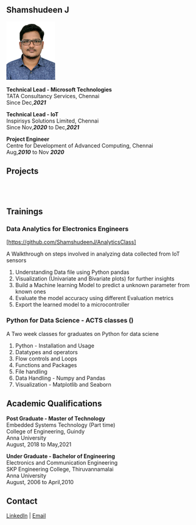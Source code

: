 ## Shamshudeen J

<img src="sham_profile_7.JPG" width="128"/>

**Technical Lead - Microsoft Technologies** <br>
TATA Consultancy Services, Chennai <br>
Since Dec,***2021*** 

**Technical Lead - IoT** <br>
Inspirisys Solutions Limited, Chennai <br>
Since Nov,***2020*** to Dec,***2021***

**Project Engineer** <br>
Centre for Development of Advanced Computing, Chennai <br>
Aug,***2010*** to Nov ***2020***

## Projects

<br>
<br>



## Trainings
### Data Analytics for Electronics Engineers
[https://github.com/ShamshudeenJ/AnalyticsClass]

A Walkthrough on steps involved in analyzing data collected from IoT sensors
1. Understanding Data file using Python pandas
2. Visualization (Univariate and Bivariate plots) for further insights
3. Build a Machine learning Model to predict a unknown parameter from known ones
4. Evaluate the model accuracy using different Evaluation metrics
5. Export the learned model to a microcontroller

### Python for Data Science - ACTS classes ()
A Two week classes for graduates on Python for data sciene
1. Python - Installation and Usage
2. Datatypes and operators
3. Flow controls and Loops 
4. Functions and Packages
5. File handling
6. Data Handling - Numpy and Pandas
7. Visualization - Matplotlib and Seaborn

## Academic Qualifications
**Post Graduate - Master of Technology** <br>
Embedded Systems Technology (Part time) <br>
College of Engineering, Guindy <br>
Anna University <br>
August, 2018 to May,2021


**Under Graduate - Bachelor of Engineering** <br>
Electronics and Communication Engineering <br>
SKP Engineering College, Thiruvannamalai <br>
Anna University <br>
August, 2006 to April,2010

## Contact
[LinkedIn](https://www.linkedin.com/in/shamshudeen-j-948ab726/)  | [Email](emailto:j.shamshudeen@gmail.com)
